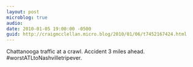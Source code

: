 ```yaml
---
layout: post
microblog: true
audio: 
date: 2010-01-05 19:00:00 -0500
guid: http://craigmcclellan.micro.blog/2010/01/06/t7452167424.html
---
```

Chattanooga traffic at a crawl. Accident 3 miles ahead. #worstATLtoNashvilletripever.
